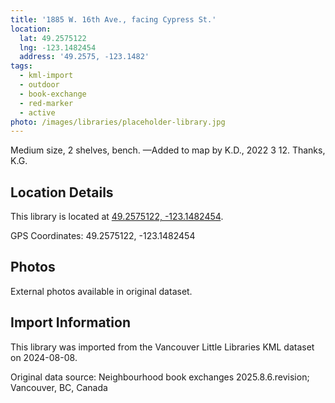 ```yaml
---
title: '1885 W. 16th Ave., facing Cypress St.'
location:
  lat: 49.2575122
  lng: -123.1482454
  address: '49.2575, -123.1482'
tags:
  - kml-import
  - outdoor
  - book-exchange
  - red-marker
  - active
photo: /images/libraries/placeholder-library.jpg
---
```

Medium size, 2 shelves, bench.
—Added to map by K.D., 2022 3 12. Thanks, K.G.

## Location Details

This library is located at [49.2575122, -123.1482454](https://www.google.com/maps?q=49.2575122,-123.1482454).

GPS Coordinates: 49.2575122, -123.1482454

## Photos

External photos available in original dataset.

## Import Information

This library was imported from the Vancouver Little Libraries KML dataset on 2024-08-08.

Original data source: Neighbourhood book exchanges 2025.8.6.revision; Vancouver, BC, Canada
